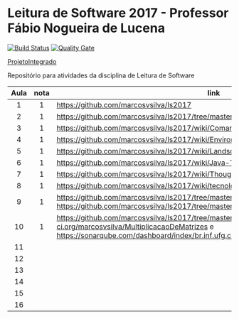 # Leitura de Software 2017 - Professor Fábio Nogueira de Lucena

[![Build Status](https://travis-ci.org/marcosvsilva/MultiplicacaoDeMatrizes.svg?branch=master)](https://travis-ci.org/marcosvsilva/MultiplicacaoDeMatrizes)
[![Quality Gate](https://sonarqube.com/api/badges/gate?key=br.inf.ufg.concorrencia%3AMultiplicacaoDeMatrizes)](https://sonarqube.com/dashboard/index/br.inf.ufg.concorrencia%3AMultiplicacaoDeMatrizes)

[ProjetoIntegrado](https://github.com/marcosvsilva/MultiplicacaoDeMatrizes)

Repositório para atividades da disciplina de Leitura de Software


| Aula  | nota | link | comentário  |
|:-:|:-:|---|:-:|
| 1  | 1 | https://github.com/marcosvsilva/ls2017  |   |
| 2  | 1 | https://github.com/marcosvsilva/ls2017/tree/master/listas/PDF |   |
| 3  | 1 | https://github.com/marcosvsilva/ls2017/wiki/Comandos |   |
| 4  | 1 | https://github.com/marcosvsilva/ls2017/wiki/Environment |   |
| 5  | 1 | https://github.com/marcosvsilva/ls2017/wiki/Landscape |   |
| 6  | 1 | https://github.com/marcosvsilva/ls2017/wiki/Java-Tools-and-Technologies-2016 |   |
| 7  | 1 | https://github.com/marcosvsilva/ls2017/wiki/ThoughtWorks |   |
| 8  | 1 | https://github.com/marcosvsilva/ls2017/wiki/tecnologiasThoughtworks |   |
| 9  | 1 | https://github.com/marcosvsilva/ls2017/tree/master/analise-estatica/checkstyle e https://github.com/marcosvsilva/ls2017/tree/master/analise-estatica2/pmd |   |
| 10  | 1 | https://github.com/marcosvsilva/ls2017/tree/master/javancss, https://travis-ci.org/marcosvsilva/MultiplicacaoDeMatrizes e https://sonarqube.com/dashboard/index/br.inf.ufg.concorrencia%3AMultiplicacaoDeMatrizes |   |
| 11  |   |   |   |
| 12  |   |   |   |
| 13  |   |   |   |
| 14  |   |   |   |
| 15  |   |   |   |
| 16  |   |   |   |
